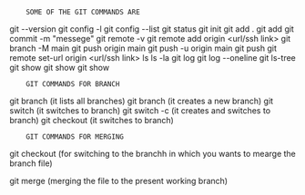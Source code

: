         SOME OF THE GIT COMMANDS ARE

git --version
git config -l
git config --list
git status
git init
git add .
git add <file name>
git commit -m "messege"
git remote -v
git remote add origin <url/ssh link>
git branch -M main
git push origin main
git push -u origin main
git push
git remote set-url origin <url/ssh link>
ls
ls -la
git log
git log --oneline
git ls-tree <commit hash>
git show <blob>
git show <commit hash>
git show <commit id>


        GIT COMMANDS FOR BRANCH

git branch   (it lists all branches)
git branch <name>   (it creates a new branch)
git switch <name>   (it switches to <name> branch)
git switch -c <name>    (it creates and switches to <name> branch)
git checkout <name>     (it switches to <name> branch)

        GIT COMMANDS FOR MERGING

git checkout <name>     (for switching to the branchh in which you wants to mearge the branch file)

git merge <name>        (merging the <name> file to the present working branch)